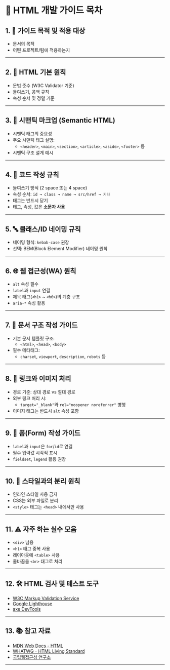 
# 📘 HTML 개발 가이드 목차

## 1. 📌 가이드 목적 및 적용 대상
- 문서의 목적
- 어떤 프로젝트/팀에 적용하는지

---

## 2. 🧱 HTML 기본 원칙
- 문법 준수 (W3C Validator 기준)
- 들여쓰기, 공백 규칙
- 속성 순서 및 정렬 기준

---

## 3. 🧠 시맨틱 마크업 (Semantic HTML)
- 시맨틱 태그의 중요성
- 주요 시맨틱 태그 설명:
  - `<header>`, `<main>`, `<section>`, `<article>`, `<aside>`, `<footer>` 등
- 시맨틱 구조 설계 예시

---

## 4. 📏 코드 작성 규칙
- 들여쓰기 방식 (2 space 또는 4 space)
- 속성 순서: `id → class → name → src/href → 기타`
- 태그는 반드시 닫기
- 태그, 속성, 값은 **소문자 사용**

---

## 5. 🔤 클래스/ID 네이밍 규칙
- 네이밍 형식: `kebab-case` 권장
- 선택: BEM(Block Element Modifier) 네이밍 원칙

---

## 6. 🌐 웹 접근성(WA) 원칙
- `alt` 속성 필수
- `label`과 `input` 연결
- 제목 태그(`<h1>` ~ `<h6>`)의 계층 구조
- `aria-*` 속성 활용

---

## 7. 📄 문서 구조 작성 가이드
- 기본 문서 템플릿 구조:
  - `<html>`, `<head>`, `<body>`
- 필수 메타태그:
  - `charset`, `viewport`, `description`, `robots` 등

---

## 8. 🔗 링크와 이미지 처리
- 경로 기준: 상대 경로 vs 절대 경로
- 외부 링크 처리 시:
  - `target="_blank"`와 `rel="noopener noreferrer"` 병행
- 이미지 태그는 반드시 `alt` 속성 포함

---

## 9. 🧪 폼(Form) 작성 가이드
- `label`과 `input`은 `for`/`id`로 연결
- 필수 입력값 시각적 표시
- `fieldset`, `legend` 활용 권장

---

## 10. 🎨 스타일과의 분리 원칙
- 인라인 스타일 사용 금지
- CSS는 외부 파일로 분리
- `<style>` 태그는 `<head>` 내에서만 사용

---

## 11. ⚠️ 자주 하는 실수 모음
- `<div>` 남용
- `<h1>` 태그 중복 사용
- 레이아웃에 `<table>` 사용
- 줄바꿈을 `<br>` 태그로 처리

---

## 12. 🛠 HTML 검사 및 테스트 도구
- [W3C Markup Validation Service](https://validator.w3.org/)
- [Google Lighthouse](https://developer.chrome.com/docs/lighthouse/overview/)
- [axe DevTools](https://www.deque.com/axe/devtools/)

---

## 13. 📚 참고 자료
- [MDN Web Docs - HTML](https://developer.mozilla.org/ko/docs/Web/HTML)
- [WHATWG - HTML Living Standard](https://html.spec.whatwg.org/multipage/)
- [국립웹접근성 연구소](https://www.wah.or.kr/)

---
